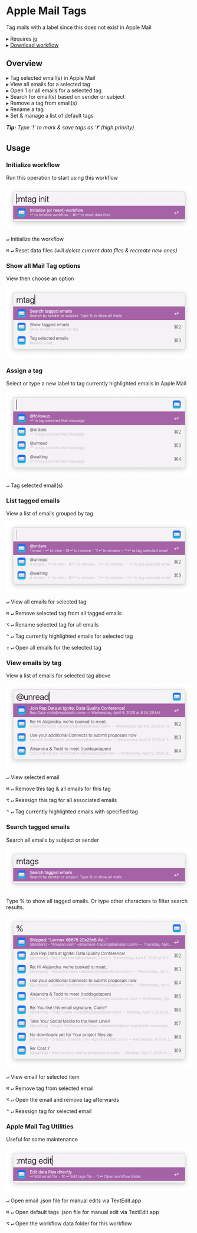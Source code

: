 # Apple Mail Tags

Tag mails with a label since this does not exist in Apple Mail

▸  Requires [jq](https://formulae.brew.sh/formula/jq)  
▸  [Download workflow](https://github.com/modrocko/apple-mail-tags-alfred-workflow/releases/latest)


## Overview
▸ Tag selected email(s) in Apple Mail  
▸ View all emails for a selected tag   
▸ Open 1 or all emails for a selected tag   
▸ Search for email(s) based on sender or subject  
▸ Remove a tag from email(s)   
▸ Rename a tag  
▸ Set & manage a list of default tags  

***Tip:** Type '!' to mark & save tags as '❗' (high priority)*



## Usage



### Initialize workflow

Run this operation to start using this workflow

![](assets/init.png)    

<kbd>↵</kbd> Initialize the workflow

<kbd>⌘</kbd> <kbd>↵</kbd> Reset data files *(will delete current data files & recreate new ones)* 



### Show all Mail Tag options

View then choose an option

![](assets/mtag.png)    

### Assign a tag

Select or type a new label to tag currently highlighted emails in Apple Mail

![](assets/assign-tag.png)    

<kbd>↵</kbd> Tag selected email(s)



### List tagged emails

View a list of emails grouped by tag

![](assets/list-tagged-emails.png)  

<kbd>↵</kbd>  View all emails for selected tag

<kbd>⌘</kbd> <kbd>↵</kbd> Remove selected tag from all tagged emails

<kbd>⌥</kbd> <kbd>↵</kbd> Rename selected tag for all emails

<kbd>⌃</kbd> <kbd>↵</kbd> Tag currently highlighted emails for selected tag

<kbd>⇧</kbd> <kbd>↵</kbd> Open all emails for the selected tag



### View emails by tag

View a list of emails for selected tag above

![](assets/view-emails-by-tag.png)    

<kbd>↵</kbd>  View selected email

<kbd>⌘</kbd> <kbd>↵</kbd> Remove this tag & all emails for this tag

<kbd>⌥</kbd> <kbd>↵</kbd> Reassign this tag for all associated emails 

<kbd>⌃</kbd> <kbd>↵</kbd> Tag currently highlighted emails with specified tag 



### Search tagged emails

Search all emails by subject or sender

![](assets/search-tagged-emails.png)    

Type % to show all tagged emails. Or type other characters to filter search results.

![](assets/search-tagged-emails-2.png)    

<kbd>↵</kbd>  View email for selected item

<kbd>⌘</kbd> <kbd>↵</kbd> Remove tag from selected email

<kbd>⌥</kbd> <kbd>↵</kbd> Open the email and remove tag afterwards

<kbd>⌃</kbd> <kbd>↵</kbd> Reassign tag for selected email



### Apple Mail Tag Utilities

Useful for some maintenance

![](assets/mtag-edit.png)    

<kbd>↵</kbd>  Open email .json file for manual edits via TextEdit.app

<kbd>⌘</kbd> <kbd>↵</kbd> Open default tags .json file for manual edit via TextEdit.app

<kbd>⌥</kbd> <kbd>↵</kbd> Open the workflow data folder for this workflow
